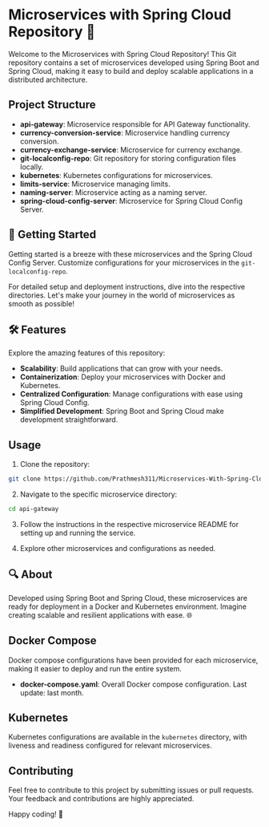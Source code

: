 # Microservices with Spring Cloud Repository 🚀

Welcome to the Microservices with Spring Cloud Repository! This Git repository contains a set of microservices developed using Spring Boot and Spring Cloud, making it easy to build and deploy scalable applications in a distributed architecture.

## Project Structure

- **api-gateway**: Microservice responsible for API Gateway functionality.
- **currency-conversion-service**: Microservice handling currency conversion. 
- **currency-exchange-service**: Microservice for currency exchange. 
- **git-localconfig-repo**: Git repository for storing configuration files locally. 
- **kubernetes**: Kubernetes configurations for microservices. 
- **limits-service**: Microservice managing limits. 
- **naming-server**: Microservice acting as a naming server. 
- **spring-cloud-config-server**: Microservice for Spring Cloud Config Server. 


## 🚀 Getting Started

Getting started is a breeze with these microservices and the Spring Cloud Config Server. Customize configurations for your microservices in the `git-localconfig-repo`.

For detailed setup and deployment instructions, dive into the respective directories. Let's make your journey in the world of microservices as smooth as possible!

## 🛠️ Features

Explore the amazing features of this repository:

- **Scalability**: Build applications that can grow with your needs.
- **Containerization**: Deploy your microservices with Docker and Kubernetes.
- **Centralized Configuration**: Manage configurations with ease using Spring Cloud Config.
- **Simplified Development**: Spring Boot and Spring Cloud make development straightforward.

## Usage

1. Clone the repository:

```bash
git clone https://github.com/Prathmesh311/Microservices-With-Spring-Cloud.git
```

2. Navigate to the specific microservice directory:

```bash
cd api-gateway
```

3. Follow the instructions in the respective microservice README for setting up and running the service.

4. Explore other microservices and configurations as needed.


## 🔍 About

Developed using Spring Boot and Spring Cloud, these microservices are ready for deployment in a Docker and Kubernetes environment. Imagine creating scalable and resilient applications with ease. 🌐

## Docker Compose

Docker compose configurations have been provided for each microservice, making it easier to deploy and run the entire system.

- **docker-compose.yaml**: Overall Docker compose configuration. Last update: last month.

## Kubernetes

Kubernetes configurations are available in the `kubernetes` directory, with liveness and readiness configured for relevant microservices.

## Contributing

Feel free to contribute to this project by submitting issues or pull requests. Your feedback and contributions are highly appreciated.



Happy coding! 🚀
